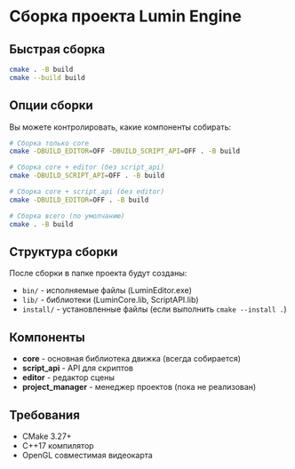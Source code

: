# Сборка проекта Lumin Engine

## Быстрая сборка

```bash
cmake . -B build
cmake --build build
```

## Опции сборки

Вы можете контролировать, какие компоненты собирать:

```bash
# Сборка только core
cmake -DBUILD_EDITOR=OFF -DBUILD_SCRIPT_API=OFF . -B build

# Сборка core + editor (без script_api)
cmake -DBUILD_SCRIPT_API=OFF . -B build

# Сборка core + script_api (без editor)
cmake -DBUILD_EDITOR=OFF . -B build

# Сборка всего (по умолчанию)
cmake . -B build
```

## Структура сборки

После сборки в папке проекта будут созданы:

- `bin/` - исполняемые файлы (LuminEditor.exe)
- `lib/` - библиотеки (LuminCore.lib, ScriptAPI.lib)
- `install/` - установленные файлы (если выполнить `cmake --install .`)

## Компоненты

- **core** - основная библиотека движка (всегда собирается)
- **script_api** - API для скриптов
- **editor** - редактор сцены
- **project_manager** - менеджер проектов (пока не реализован)

## Требования

- CMake 3.27+
- C++17 компилятор
- OpenGL совместимая видеокарта 